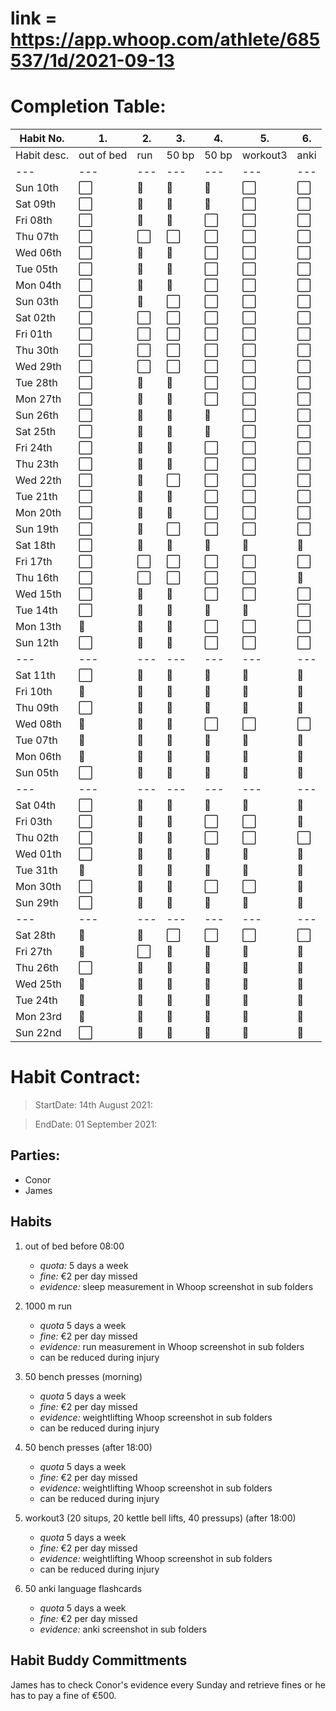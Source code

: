 # link = https://app.whoop.com/athlete/685537/1d/2021-09-13
# Completion Table:
Habit No.  |   1.      |  2.    | 3.     |   4.  |    5.    |   6.| 
---        | ---       | ---    | ---    |---    |---       |---  |
Habit desc.| out of bed| run    | 50 bp  | 50 bp | workout3 | anki|
---        | ---       | ---    | ---    | ---   | ---     | ---
Sun 10th   |  ⬜        |   🔳   |   🔳   |  🔳  |   ⬜     |  ⬜   |
Sat 09th   |  ⬜        |   🔳   |   🔳   |  🔳  |   ⬜     |  ⬜   |
Fri 08th   |  ⬜        |   🔳   |   🔳   |  ⬜   |   ⬜     |  ⬜   |
Thu 07th   |  ⬜        |   ⬜    |   ⬜    |  ⬜   |   ⬜     |  ⬜   |
Wed 06th   |  ⬜        |   🔳   |   🔳   |  ⬜   |   ⬜     |  ⬜   |
Tue 05th   |  ⬜        |   🔳   |   🔳   |  ⬜   |   ⬜     |  ⬜   |
Mon 04th   |  ⬜        |   🔳   |   🔳   |  ⬜   |   ⬜     |  ⬜   |
Sun 03th   |  ⬜        |   🔳   |   ⬜    |  ⬜   |   ⬜     |  ⬜   |
Sat 02th   |  ⬜        |   ⬜    |   ⬜    |  ⬜   |   ⬜     |  ⬜   |
Fri 01th   |  ⬜        |   ⬜    |   ⬜    |  ⬜   |   ⬜     |  ⬜   |
Thu 30th   |  ⬜        |   ⬜    |   ⬜    |  ⬜   |   ⬜     |  ⬜   |
Wed 29th   |  ⬜        |   ⬜    |   ⬜    |  ⬜   |   ⬜     |  ⬜   |
Tue 28th   |  ⬜        |   🔳   |   🔳   |  ⬜   |   ⬜     |  ⬜   |
Mon 27th   |  ⬜        |   🔳   |   🔳   |  ⬜   |   ⬜     |  ⬜   |
Sun 26th   |  ⬜        |   🔳   |   🔳   |  🔳  |   ⬜     |  ⬜   |
Sat 25th   |  ⬜        |   🔳   |   🔳   |  🔳  |   ⬜     |  ⬜   |
Fri 24th   |  ⬜        |   🔳   |   🔳   |  ⬜   |   ⬜     |  ⬜   |
Thu 23th   |  ⬜        |   🔳   |   🔳   |  ⬜   |   ⬜     |  ⬜   |
Wed 22th   |  ⬜        |   🔳   |   ⬜    |  ⬜   |   ⬜     |  ⬜   |
Tue 21th   |  ⬜        |   🔳   |   🔳   |  ⬜   |   ⬜     |  ⬜   |
Mon 20th   |  ⬜        |   🔳   |   🔳   |  ⬜   |   ⬜     |  ⬜   |
Sun 19th   |  ⬜        |   🔳   |   ⬜    |  ⬜   |   ⬜     |  ⬜   |
Sat 18th   |  ⬜        |   🔳   |   🔳   |  🔳  |   🔳    |  🔳  |
Fri 17th   |  ⬜        |   ⬜    |   ⬜    |  ⬜   |   ⬜     |  ⬜   |
Thu 16th   |  ⬜        |   ⬜    |   ⬜    |  ⬜   |   ⬜     |  🔳  |
Wed 15th   |  ⬜        |   🔳   |   🔳   |  ⬜   |   ⬜     |  ⬜   |
Tue 14th   |  ⬜        |   🔳   |   🔳   |  🔳  |  🔳     |  ⬜   |
Mon 13th   |  🔳       |   🔳   |   🔳   |  ⬜   |   ⬜     |  ⬜   |
Sun 12th   |  ⬜        |   🔳   |   🔳   |  ⬜   |   ⬜     |  ⬜   |
---        | ---       | ---    | ---    | ---  | ---     | ---  |
Sat 11th   |  ⬜        |   🔳   |   🔳   |  🔳  |   🔳    |  🔳  |
Fri 10th   |  🔳       |   🔳   |   🔳   |  🔳  |   🔳    |  🔳  |
Thu 09th   |  ⬜        |   🔳   |   🔳   |  🔳  |   🔳    |  🔳  |
Wed 08th   |  🔳       |   🔳   |   🔳   |  ⬜   |   ⬜     |  ⬜   |
Tue 07th   |  🔳       |   🔳   |   🔳   |  🔳  |   🔳    |  🔳  |
Mon 06th   |  🔳       |   🔳   |   🔳   |  🔳  |   🔳    |  🔳  |
Sun 05th   |  ⬜        |   🔳   |   🔳   |  🔳  |   🔳    |  🔳  |
---        | ---       | ---    | ---    | ---  | ---     | ---  |
Sat 04th   |  ⬜        |   🔳   |   🔳   |  🔳  |   🔳    |  🔳  |
Fri 03th   |  ⬜        |   🔳   |   🔳   |  ⬜   |   ⬜     |  🔳  |
Thu 02th   |  ⬜        |   🔳   |   🔳   |  ⬜   |   ⬜     |  ⬜  |
Wed 01th   |  ⬜        |   🔳   |   🔳   |  🔳  |   🔳    |  🔳  |
Tue 31th   | 🔳        |   🔳   |   🔳   |  🔳  |   🔳    |  🔳  |
Mon 30th   |  ⬜        |   🔳   |   🔳   |  ⬜    |   ⬜    |  🔳  |
Sun 29th   |  ⬜        |   🔳   |   🔳   |  🔳  |   🔳    |  🔳  |
---        | ---       | ---    | ---    | ---   | ---    | ---  |
Sat 28th   |  🔳       |   🔳   |   ⬜    |   ⬜  |   ⬜     |  ⬜  |
Fri 27th   |  🔳       |   ⬜    |   🔳   |  🔳  |    🔳    |  🔳  |
Thu 26th   |  ⬜        |   🔳   |   🔳   |  🔳  |    🔳    |  🔳  |
Wed 25th   |  🔳       |   🔳   |   🔳   |  🔳  |    🔳    |  🔳  |
Tue 24th   |  🔳       |   🔳   |   🔳   |  🔳  |    🔳    |  🔳  |
Mon 23rd   |  🔳       |   🔳   |   🔳   |  🔳  |    🔳    |  🔳  |
Sun 22nd   |  ⬜        |   🔳   |   🔳   |  🔳  |    🔳    |  🔳  |



# Habit Contract:

> StartDate: 14th August 2021:

> EndDate: 01 September 2021:

## Parties:

- Conor
- James 

## Habits

1. out of bed before 08:00 
    * *quota:* 5 days a week
    * *fine:* €2 per day missed
    * *evidence:* sleep measurement in Whoop screenshot in sub folders

2. 1000 m run 
    * *quota* 5 days a week
    * *fine:* €2 per day missed
    * *evidence:* run measurement in Whoop screenshot in sub folders
    * can be reduced during injury	   

3. 50 bench presses (morning)
    * *quota* 5 days a week
    * *fine:* €2 per day missed
    * *evidence:* weightlifting Whoop screenshot in sub folders
    * can be reduced during injury
 
4. 50 bench presses (after 18:00)
    * *quota* 5 days a week
    * *fine:* €2 per day missed
    * *evidence:* weightlifting Whoop screenshot in sub folders
    * can be reduced during injury		 

5. workout3 (20 situps, 20 kettle bell lifts, 40 pressups) (after 18:00)
    * *quota* 5 days a week
    * *fine:* €2 per day missed
    * *evidence:* weightlifting Whoop screenshot in sub folders
    * can be reduced during injury		 

6. 50 anki language flashcards
    * *quota* 5 days a week
    * *fine:* €2 per day missed
    * *evidence:* anki screenshot in sub folders

## Habit Buddy Committments

James has to check Conor's evidence every Sunday and retrieve fines or he has to pay a fine of €500.














